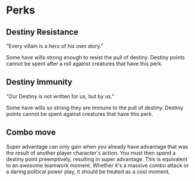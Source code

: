 # Perks

## Destiny Resistance

"Every villain is a hero of his own story."

Some have wills strong enough to resist the pull of destiny. Destiny points cannot be spent after a roll against creatures that have this perk.

## Destiny Immunity

"Our Destiny is not written for us, but by us."

Some have wills so strong they are immune to the pull of destiny. Destiny points cannot be spent against creatures that have this perk.

## Combo move

Super advantage can only gain when you already have advantage that was the result of another player character's action. You must then spend a destiny point preemptively, resulting in super advantage. This is equivalent to an awesome teamwork moment. Whether it's a massive combo attack or a daring political power play, it should be treated as a cool moment.
